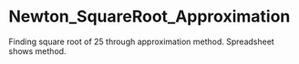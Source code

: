 # Newton_SquareRoot_Approximation
Finding square root of 25 through approximation method.  Spreadsheet shows method. 
